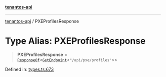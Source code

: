 [**tenantos-api**](../README.md)

***

[tenantos-api](../globals.md) / PXEProfilesResponse

# Type Alias: PXEProfilesResponse

> **PXEProfilesResponse** = [`ResponseOf`](ResponseOf.md)\<[`GetEndpoint`](GetEndpoint.md)\<`"/api/pxe/profiles"`\>\>

Defined in: [types.ts:673](https://github.com/shadmanZero/tenantos-api/blob/fe61944d7cb3ee6cc3061a8309e45287291cb501/src/types.ts#L673)
